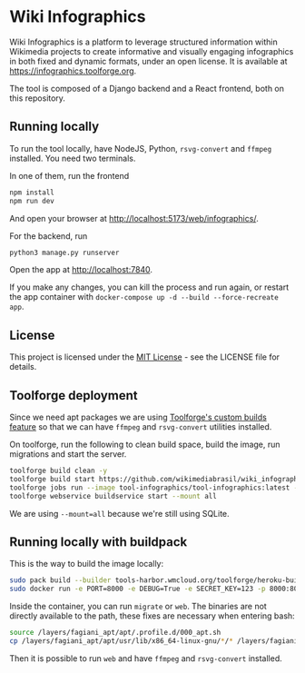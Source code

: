 # Wiki Infographics

Wiki Infographics is a platform to leverage structured information within Wikimedia projects to create informative and visually engaging infographics in both fixed and dynamic formats, under an open license. It is available at <https://infographics.toolforge.org>.

The tool is composed of a Django backend and a React frontend, both on this repository.

## Running locally

To run the tool locally, have NodeJS, Python, `rsvg-convert` and `ffmpeg` installed. You need two terminals.

In one of them, run the frontend

```bash
npm install
npm run dev
```

And open your browser at <http://localhost:5173/web/infographics/>.

For the backend, run

```bash
python3 manage.py runserver
```

Open the app at <http://localhost:7840>.

If you make any changes, you can kill the process and run again, or restart the app container with `docker-compose up -d --build --force-recreate app`.


## License

This project is licensed under the [MIT License](https://opensource.org/license/mit) - see the LICENSE file for details.

## Toolforge deployment

Since we need apt packages we are using [Toolforge's custom builds feature](https://wikitech.wikimedia.org/wiki/Help:Toolforge/Building_container_images) so that we can have `ffmpeg` and `rsvg-convert` utilities installed.

On toolforge, run the following to clean build space, build the image, run migrations and start the server.

```bash
toolforge build clean -y
toolforge build start https://github.com/wikimediabrasil/wiki_infographics --ref toolforge
toolforge jobs run --image tool-infographics/tool-infographics:latest --command "migrate" --wait --mount=all migrate
toolforge webservice buildservice start --mount all
```

We are using `--mount=all` because we're still using SQLite.

## Running locally with buildpack

This is the way to build the image locally:

```bash
sudo pack build --builder tools-harbor.wmcloud.org/toolforge/heroku-builder:22 --buildpack heroku/nodejs --buildpack heroku/python --buildpack heroku/procfile --buildpack fagiani/apt infographics
sudo docker run -e PORT=8000 -e DEBUG=True -e SECRET_KEY=123 -p 8000:8000 -it  --entrypoint 'bash' infographics
```

Inside the container, you can run `migrate` or `web`. The binaries are not directly available to the path, these fixes are necessary when entering bash:

```bash
source /layers/fagiani_apt/apt/.profile.d/000_apt.sh
cp /layers/fagiani_apt/apt/usr/lib/x86_64-linux-gnu/*/* /layers/fagiani_apt/apt/usr/lib/x86_64-linux-gnu/
```

Then it is possible to run `web` and have `ffmpeg` and `rsvg-convert` installed.

